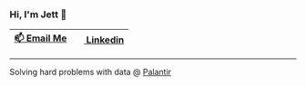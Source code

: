 ### Hi, I'm Jett 👋 
| <a href="mailto:jettcrowson@gmail.com">📫&nbsp;Email Me</a> | <a href="https://www.linkedin.com/in/jettcrowson/"><img src="https://th.bing.com/th/id/OIP.w_zDkEJ9aLiWR-g0rff8hwHaHa?pid=ImgDet&rs=1" height="14px" />&nbsp;Linkedin</a>
|----------|-------------------|

---

Solving hard problems with data @ [Palantir](https://www.palantir.com/)
